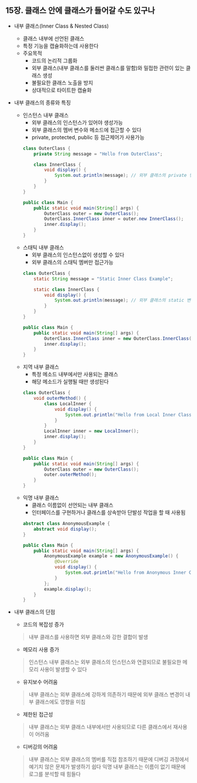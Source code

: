 ## 15장. 클래스 안에 클래스가 들어갈 수도 있구나

* 내부 클래스(Inner Class & Nested Class)
    - 클래스 내부에 선언된 클래스
    - 특정 기능을 캡슐화하는데 사용한다
    - 주요목적
        + 코드의 논리적 그룹화
        + 외부 클래스(내부 클래스를 둘러싼 클래스를 말함)와 밀접한 관련이 있는 클래스 생성
        + 불필요한 클래스 노출을 방지
        + 상대적으로 타이트한 캡슐화

* 내부 클래스의 종류와 특징
    - 인스턴스 내부 클래스
        + 외부 클래스의 인스턴스가 있어야 생성가능
        + 외부 클래스의 멤버 변수와 메소드에 접근할 수 있다
        + private, protected, public 등 접근제어가 사용가능
        ```java
        class OuterClass {
            private String message = "Hello from OuterClass";

            class InnerClass {
                void display() {
                    System.out.println(message); // 외부 클래스의 private 변수 접근 가능
                }
            }
        }

        public class Main {
            public static void main(String[] args) {
                OuterClass outer = new OuterClass();
                OuterClass.InnerClass inner = outer.new InnerClass();
                inner.display();
            }
        }
        ```
    - 스태틱 내부 클래스
        + 외부 클래스의 인스턴스없이 생성할 수 있다
        + 외부 클래스의 스태틱 멤버만 접근가능
        ```java
        class OuterClass {
            static String message = "Static Inner Class Example";

            static class InnerClass {
                void display() {
                    System.out.println(message); // 외부 클래스의 static 변수 접근 가능
                }
            }
        }

        public class Main {
            public static void main(String[] args) {
                OuterClass.InnerClass inner = new OuterClass.InnerClass();
                inner.display();
            }
        }
        ```
    - 지역 내부 클래스
        + 특정 메소드 내부에서만 사용되는 클래스
        + 해당 메소드가 실행될 때만 생성된다
        ```java
        class OuterClass {
            void outerMethod() {
                class LocalInner {
                    void display() {
                        System.out.println("Hello from Local Inner Class");
                    }
                }
                LocalInner inner = new LocalInner();
                inner.display();
            }
        }

        public class Main {
            public static void main(String[] args) {
                OuterClass outer = new OuterClass();
                outer.outerMethod();
            }
        }
        ```
    - 익명 내부 클래스
        + 클래스 이름없이 선언되는 내부 클래스
        + 인터페이스를 구현하거나 클래스를 상속받아 단발성 작업을 할 때 사용됨
        ```java
        abstract class AnonymousExample {
            abstract void display();
        }

        public class Main {
            public static void main(String[] args) {
                AnonymousExample example = new AnonymousExample() {
                    @Override
                    void display() {
                        System.out.println("Hello from Anonymous Inner Class");
                    }
                };
                example.display();
            }
        }
        ```


* 내부 클래스의 단점
    - 코드의 복잡성 증가
    > 내부 클래스를 사용하면 외부 클래스와 강한 결합이 발생
    - 메모리 사용 증가
    > 인스턴스 내부 클래스는 외부 클래스의 인스턴스와 연결되므로 불필요한 메모리 사용이 발생할 수 있다
    - 유지보수 어려움
    > 내부 클래스는 외부 클래스에 강하게 의존하기 때문에 외부 클래스 변경이 내부 클래스에도 영향을 미침
    - 제한된 접근성
    > 내부 클래스는 외부 클래스 내부에서만 사용되므로 다른 클래스에서 재사용이 어려움
    - 디버깅의 어려움
    > 내부 클래스는 외부 클래스의 멤버를 직접 참조하기 때문에 디버깅 과정에서 예기치 않은 문제가 발생하기 쉽다
    > 익명 내부 클래스는 이름이 없기 때문에 로그를 분석할 때 힘들다